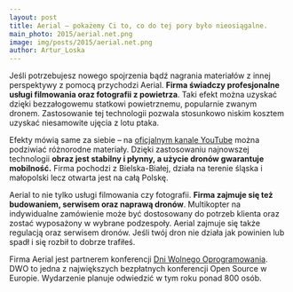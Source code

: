 ```yaml
---
layout: post
title: Aerial – pokażemy Ci to, co do tej pory było nieosiągalne.
main_photo: 2015/aerial.net.png
image: img/posts/2015/aerial.net.png
author: Artur_Loska
---
```


Jeśli potrzebujesz nowego spojrzenia bądź nagrania materiałów z innej perspektywy z pomocą przychodzi Aerial. **Firma świadczy profesjonalne usługi filmowania oraz fotografii z powietrza**. Taki efekt można uzyskać dzięki bezzałogowemu statkowi powietrznemu, popularnie zwanym dronem. Zastosowanie tej technologii pozwala stosunkowo niskim kosztem uzyskać niesamowite ujęcia z lotu ptaka.

Efekty mówią same za siebie – na [oficjalnym kanale YouTube]( https://www.youtube.com/channel/UCeWFoFpw-F9rZZKc94T_OPQ) można podziwiać różnorodne materiały. Dzięki zastosowaniu najnowszej technologii **obraz jest stabilny i płynny, a użycie dronów gwarantuje mobilność.** Firma pochodzi z Bielska-Białej, działa na terenie śląska i małopolski lecz otwarta jest na całą Polskę.  

Aerial to nie tylko usługi filmowania czy fotografii. **Firma zajmuje się też budowaniem, serwisem oraz naprawą dronów**. Multikopter na indywidualne zamówienie może być dostosowany do potrzeb klienta oraz zostać wyposażony w wybrane podzespoły. Aerial zajmuje się także regulacją oraz serwisem dronów. Jeśli twój dron nie działa jak powinien lub spadł i się rozbił to dobrze trafiłeś.
 

Firma Aerial jest partnerem konferencji [Dni Wolnego Oprogramowania](http://dwo.mikstura.it). DWO to jedna z największych bezpłatnych konferencji Open Source w Europie. Wydarzenie planuje odwiedzić w tym roku ponad 800 osób. 

